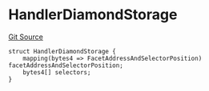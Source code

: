 # HandlerDiamondStorage
[Git Source](https://github.com/thrackle-io/tron/blob/845c12315ef4ac1a6cc2b1c3212b2b372da974eb/src/client/token/handler/diamond/HandlerDiamondLib.sol)


```solidity
struct HandlerDiamondStorage {
    mapping(bytes4 => FacetAddressAndSelectorPosition) facetAddressAndSelectorPosition;
    bytes4[] selectors;
}
```

